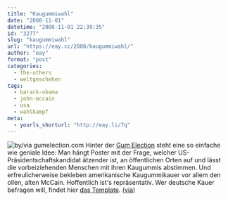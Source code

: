 ```yaml
---
title: "Kaugummiwahl"
date: "2008-11-01"
datetime: "2008-11-01 22:39:35"
id: "3277"
slug: "kaugummiwahl"
url: "https://eay.cc/2008/kaugummiwahl/"
author: "eay"
format: "post"
categories:
  - the-others
  - weltgeschehen
tags:
  - barack-obama
  - john-mccain
  - usa
  - wahlkampf
meta:
  - yourls_shorturl: "http://eay.li/7q"
---
```


![](/uploads/2008/gumelection.jpg "by/via gumelection.com") Hinter der [Gum Election](http://gumelection.wordpress.com/) steht eine so einfache wie geniale Idee: Man hängt Poster mit der Frage, welcher US-Präsidentschaftskandidat ätzender ist, an öffentlichen Orten auf und lässt die vorbeiziehenden Menschen mit ihren Kaugummis abstimmen. Und erfreulicherweise bekleben amerikanische Kaugummikauer vor allem den ollen, alten McCain. Hoffentlich ist's repräsentativ. Wer deutsche Kauer befragen will, findet hier [das Template](http://gumelection.files.wordpress.com/2008/10/gum-election-poster6.jpg). ([via](http://www.nerdcore.de/wp/2008/11/01/gum-elections-2008/))
